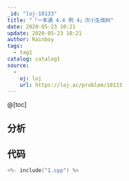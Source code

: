 ```yaml
---
_id: "loj-10133"
title: "「一本通 4.4 例 4」次小生成树"
date: 2020-05-23 10:21
update: 2020-05-23 10:21
author: Rainboy
tags:
  - tag1
catalog: catalog1
source: 
  - 
    oj: loj
    url: https://loj.ac/problem/10133
---
```



@[toc]
## 分析



## 代码

```c
<%- include("1.cpp") %>
```
